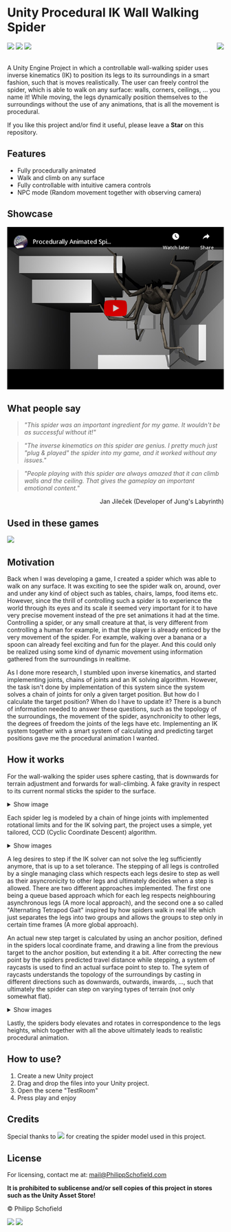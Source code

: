 # Unity Procedural IK Wall Walking Spider
[![](https://img.shields.io/github/stars/phils94/Unity-Procedural-IK-Wall-Walking-Spider.svg?style=for-the-badge)]()
[![](https://img.shields.io/github/forks/phils94/Unity-Procedural-IK-Wall-Walking-Spider.svg?style=for-the-badge)]()
[![](https://img.shields.io/github/languages/top/phils94/Unity-Procedural-IK-Wall-Walking-Spider.svg?style=for-the-badge)]()
<img src="media/unitylogo.png" align="right" height="50px"></br></br>
  
A Unity Engine Project in which a controllable wall-walking spider uses inverse kinematics (IK) to position its legs to its surroundings in a smart fashion, such that is moves realistically.
The user can freely control the spider, which is able to walk on any surface: walls, corners, ceilings, ... you name it!
While moving, the legs dynamically position themselves to the surroundings without the use of any animations, that is all the movement is procedural.

If you like this project and/or find it useful, please leave a **Star** on this repository.

## Features
  - Fully procedurally animated
  - Walk and climb on any surface
  - Fully controllable with intuitive camera controls
  - NPC mode (Random movement together with observing camera)
  
## Showcase
[![Watch Showcase](media/SpiderShowcaseYoutubePreview.png)](https://www.youtube.com/watch?v=4Ff9XeACUH4)

## What people say
> *"This spider was an important ingredient for my game. It wouldn't be as successful without it!"*

> *"The inverse kinematics on this spider are genius. I pretty much just "plug & played" the spider into my game, and it worked without any issues."*

> *"People playing with this spider are always amazed that it can climb walls and the ceiling. That gives the gameplay an important emotional content."*

<p align="right"> Jan Jileček (Developer of Jung's Labyrinth) </p>

## Used in these games
[<img src="media/jungslabyrinth.jpg" height="80px">](https://store.steampowered.com/app/709710/Jungs_Labyrinth/ "Jung's Labyrinth")
  
## Motivation
Back when I was developing a game, I created a spider which was able to walk on any surface. It was exciting to see the spider walk on, around, over and under any kind of object such as tables, chairs, lamps, food items etc.
However, since the thrill of controlling such a spider is to experience the world through its eyes and its scale it seemed very important for it to have very precise movement instead of the pre set animations it had at the time.
Controlling a spider, or any small creature at that, is very different from controlling a human for example, in that the player is already enticed by the very movement of the spider. For example, walking over a banana or a spoon can already feel exciting and fun for the player. And this could only be realized using some kind of dynamic movement using information gathered from the surroundings in realtime.

As I done more research, I stumbled upon inverse kinematics, and started implementing joints, chains of joints and an IK solving algorithm. However, the task isn't done by implementation of this system since the system solves a chain of joints for only a given target position. But how do I calculate the target position? When do I have to update it? There is a bunch of information needed to answer these questions, such as the topology of the surroundings, the movement of the spider, asynchronicity to other legs, the degrees of freedom the joints of the legs have etc. Implementing an IK system together with a smart system of calculating and predicting target positions gave me the procedural animation I wanted.

## How it works
For the wall-walking the spider uses sphere casting, that is downwards for terrain adjustment and forwards for wall-climbing. A fake gravity in respect to its current normal sticks the spider to the surface.

<details>
  <summary>Show image</summary>
  
  ![](media/7.Wall-Walking.jpg)  
</details>

Each spider leg is modeled by a chain of hinge joints with implemented rotational limits and
for the IK solving part, the project uses a simple, yet tailored, CCD (Cyclic Coordinate Descent) algorithm.

<details>
  <summary>Show images</summary>
  
  ![](media/1.ChainAndRotationalLimits.jpg)
  ![](media/2.ChainIKSolving.jpg)
</details>

A leg desires to step if the IK solver can not solve the leg sufficiently anymore, that is up to a set tolerance.
The stepping of all legs is controlled by a single managing class which respects each legs desire to step as well as their asyncronicity to other legs and ultimately decides when a step is allowed. There are two different approaches implemented. The first one being a queue based approach which for each leg respects neighbouring asynchronous legs (A more local approach), and the second one a so called "Alternating Tetrapod Gait" inspired by how spiders walk in real life which just separates the legs into two groups and allows the groups to step only in certain time frames (A more global approach).

An actual new step target is calculated by using an anchor position, defined in the spiders local coordinate frame, and drawing a line from the previous target to the anchor position, but extending it a bit. After correcting the new point by the spiders predicted travel distance while stepping, a system of raycasts is used to find an actual surface point to step to. The sytem of raycasts understands the topology of the surroundings by casting in different directions such as downwards, outwards, inwards, ..., such that ultimately the spider can step on varying types of terrain (not only somewhat flat).

<details>
  <summary>Show images</summary>
  
  ![](media/3.StepDesire.jpg)
  ![](media/4.StepPrediction.jpg)
  ![](media/5.AFindSurfacePoint.jpg)
  ![](media/5.BFindSurfacePoint.jpg)
  ![](media/6.Step.jpg)
</details>

Lastly, the spiders body elevates and rotates in correspondence to the legs heights, which together with all the above ultimately leads to realistic procedural animation.

## How to use?
1. Create a new Unity project
2. Drag and drop the files into your Unity project.
3. Open the scene "TestRoom" 
4. Press play and enjoy

## Credits
Special thanks to [![](https://img.shields.io/badge/-Daniel_Harrison-yellow)](http://www.harrisondaniel.com) for creating the spider model used in this project.

## License
For licensing, contact me at: [mail@PhilippSchofield.com](mailto:mail@PhilippSchofield.com)

**It is prohibited to sublicense and/or sell copies of this project in stores such as the Unity Asset Store!**

© Philipp Schofield 

[![](https://img.shields.io/static/v1?label=Website&message=www.philippschofield.com&color=brightgreen)](https://www.philippschofield.com)
[![](https://img.shields.io/static/v1?label=E-mail&message=mail@PhilippSchofield.com&color=blue)](mailto:mail@PhilippSchofield.com)
